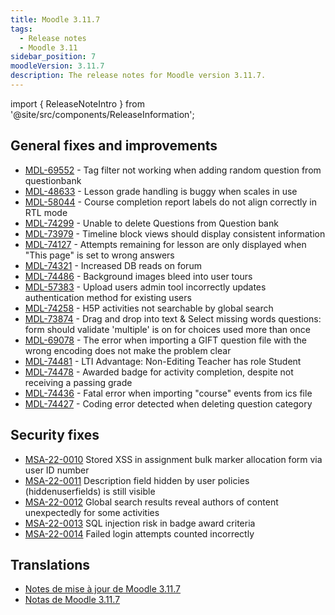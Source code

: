 ```yaml
---
title: Moodle 3.11.7
tags:
  - Release notes
  - Moodle 3.11
sidebar_position: 7
moodleVersion: 3.11.7
description: The release notes for Moodle version 3.11.7.
---
```


import { ReleaseNoteIntro } from '@site/src/components/ReleaseInformation';

<ReleaseNoteIntro releaseName={frontMatter.moodleVersion} />

## General fixes and improvements

- [MDL-69552](https://tracker.moodle.org/browse/MDL-69552) - Tag filter not working when adding random question from questionbank
- [MDL-48633](https://tracker.moodle.org/browse/MDL-48633) - Lesson grade handling is buggy when scales in use
- [MDL-58044](https://tracker.moodle.org/browse/MDL-58044) - Course completion report labels do not align correctly in RTL mode
- [MDL-74299](https://tracker.moodle.org/browse/MDL-74299) - Unable to delete Questions from Question bank
- [MDL-73979](https://tracker.moodle.org/browse/MDL-73979) - Timeline block views should display consistent information
- [MDL-74127](https://tracker.moodle.org/browse/MDL-74127) - Attempts remaining for lesson are only displayed when "This page" is set to wrong answers
- [MDL-74321](https://tracker.moodle.org/browse/MDL-74321) - Increased DB reads on forum
- [MDL-74486](https://tracker.moodle.org/browse/MDL-74486) - Background images bleed into user tours
- [MDL-57383](https://tracker.moodle.org/browse/MDL-57383) - Upload users admin tool incorrectly updates authentication method for existing users
- [MDL-74258](https://tracker.moodle.org/browse/MDL-74258) - H5P activities not searchable by global search
- [MDL-73874](https://tracker.moodle.org/browse/MDL-73874) - Drag and drop into text & Select missing words questions: form should validate 'multiple' is on for choices used more than once
- [MDL-69078](https://tracker.moodle.org/browse/MDL-69078) - The error when importing a GIFT question file with the wrong encoding does not make the problem clear
- [MDL-74481](https://tracker.moodle.org/browse/MDL-74481) - LTI Advantage: Non-Editing Teacher has role Student
- [MDL-74478](https://tracker.moodle.org/browse/MDL-74478) - Awarded badge for activity completion, despite not receiving a passing grade
- [MDL-74436](https://tracker.moodle.org/browse/MDL-74436) - Fatal error when importing "course" events from ics file
- [MDL-74427](https://tracker.moodle.org/browse/MDL-74427) - Coding error detected when deleting question category

## Security fixes

- [MSA-22-0010](https://moodle.org/mod/forum/discuss.php?d=434578) Stored XSS in assignment bulk marker allocation form via user ID number
- [MSA-22-0011](https://moodle.org/mod/forum/discuss.php?d=434579) Description field hidden by user policies (hiddenuserfields) is still visible
- [MSA-22-0012](https://moodle.org/mod/forum/discuss.php?d=434580) Global search results reveal authors of content unexpectedly for some activities
- [MSA-22-0013](https://moodle.org/mod/forum/discuss.php?d=434581) SQL injection risk in badge award criteria
- [MSA-22-0014](https://moodle.org/mod/forum/discuss.php?d=434582) Failed login attempts counted incorrectly

## Translations

- [Notes de mise à jour de Moodle 3.11.7](https://docs.moodle.org/fr/Notes_de_mise_à_jour_de_Moodle_3.11.7)
- [Notas de Moodle 3.11.7](https://docs.moodle.org/es/Notas_de_Moodle_3.11.7)
